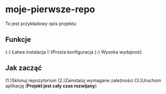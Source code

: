 # moje-pierwsze-repo
To jest przykładowy opis projektu
## Funkcje
(-) Łatwa instalacja
(-)Prosta konfiguracja
(-) Wysoka wydajność
## Jak zacząć
(1.)Sklonuj repozytorium
(2.)Zainstaluj wymagane zależności
(3.)Uruchom aplikację
(**Projekt jest cały czas rozwijany**)
